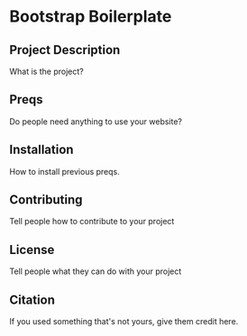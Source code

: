 # Bootstrap Boilerplate
## Project Description 
What is the project?

## Preqs
Do people need anything to use your website?

## Installation
How to install previous preqs.

## Contributing
Tell people how to contribute to your project

## License
Tell people what they can do with your project

## Citation 
If you used something that's not yours, give them credit here.
